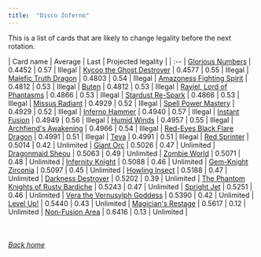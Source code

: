 ```yaml
---
title:  "Disco Inferno"
---
```


This is a list of cards that are likely to change legality before the next rotation.

| Card name | Average | Last | Projected legality |
| :-- |
[Glorious Numbers](https://db.ygoprodeck.com/card/?search=Glorious%20Numbers) | 0.4452 | 0.57 | Illegal |
[Kycoo the Ghost Destroyer](https://db.ygoprodeck.com/card/?search=Kycoo%20the%20Ghost%20Destroyer) | 0.4577 | 0.55 | Illegal |
[Malefic Truth Dragon](https://db.ygoprodeck.com/card/?search=Malefic%20Truth%20Dragon) | 0.4803 | 0.54 | Illegal |
[Amazoness Fighting Spirit](https://db.ygoprodeck.com/card/?search=Amazoness%20Fighting%20Spirit) | 0.4812 | 0.53 | Illegal |
[Buten](https://db.ygoprodeck.com/card/?search=Buten) | 0.4812 | 0.53 | Illegal |
[Raviel, Lord of Phantasms](https://db.ygoprodeck.com/card/?search=Raviel,%20Lord%20of%20Phantasms) | 0.4866 | 0.53 | Illegal |
[Stardust Re-Spark](https://db.ygoprodeck.com/card/?search=Stardust%20Re-Spark) | 0.4866 | 0.53 | Illegal |
[Missus Radiant](https://db.ygoprodeck.com/card/?search=Missus%20Radiant) | 0.4929 | 0.52 | Illegal |
[Spell Power Mastery](https://db.ygoprodeck.com/card/?search=Spell%20Power%20Mastery) | 0.4929 | 0.52 | Illegal |
[Inferno Hammer](https://db.ygoprodeck.com/card/?search=Inferno%20Hammer) | 0.4940 | 0.57 | Illegal |
[Instant Fusion](https://db.ygoprodeck.com/card/?search=Instant%20Fusion) | 0.4949 | 0.56 | Illegal |
[Humid Winds](https://db.ygoprodeck.com/card/?search=Humid%20Winds) | 0.4957 | 0.55 | Illegal |
[Archfiend's Awakening](https://db.ygoprodeck.com/card/?search=Archfiend's%20Awakening) | 0.4966 | 0.54 | Illegal |
[Red-Eyes Black Flare Dragon](https://db.ygoprodeck.com/card/?search=Red-Eyes%20Black%20Flare%20Dragon) | 0.4991 | 0.51 | Illegal |
[Teva](https://db.ygoprodeck.com/card/?search=Teva) | 0.4991 | 0.51 | Illegal |
[Red Sprinter](https://db.ygoprodeck.com/card/?search=Red%20Sprinter) | 0.5014 | 0.42 | Unlimited |
[Giant Orc](https://db.ygoprodeck.com/card/?search=Giant%20Orc) | 0.5026 | 0.47 | Unlimited |
[Dragonmaid Sheou](https://db.ygoprodeck.com/card/?search=Dragonmaid%20Sheou) | 0.5063 | 0.49 | Unlimited |
[Zombie World](https://db.ygoprodeck.com/card/?search=Zombie%20World) | 0.5071 | 0.48 | Unlimited |
[Infernity Knight](https://db.ygoprodeck.com/card/?search=Infernity%20Knight) | 0.5088 | 0.46 | Unlimited |
[Gem-Knight Zirconia](https://db.ygoprodeck.com/card/?search=Gem-Knight%20Zirconia) | 0.5097 | 0.45 | Unlimited |
[Howling Insect](https://db.ygoprodeck.com/card/?search=Howling%20Insect) | 0.5188 | 0.47 | Unlimited |
[Darkness Destroyer](https://db.ygoprodeck.com/card/?search=Darkness%20Destroyer) | 0.5202 | 0.39 | Unlimited |
[The Phantom Knights of Rusty Bardiche](https://db.ygoprodeck.com/card/?search=The%20Phantom%20Knights%20of%20Rusty%20Bardiche) | 0.5243 | 0.47 | Unlimited |
[Spright Jet](https://db.ygoprodeck.com/card/?search=Spright%20Jet) | 0.5251 | 0.46 | Unlimited |
[Vera the Vernusylph Goddess](https://db.ygoprodeck.com/card/?search=Vera%20the%20Vernusylph%20Goddess) | 0.5390 | 0.42 | Unlimited |
[Level Up!](https://db.ygoprodeck.com/card/?search=Level%20Up!) | 0.5440 | 0.43 | Unlimited |
[Magician's Restage](https://db.ygoprodeck.com/card/?search=Magician's%20Restage) | 0.5617 | 0.12 | Unlimited |
[Non-Fusion Area](https://db.ygoprodeck.com/card/?search=Non-Fusion%20Area) | 0.6416 | 0.13 | Unlimited |

<br>

###### [Back home](index)